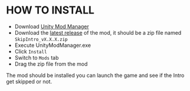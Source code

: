 # HOW TO INSTALL

- Download [Unity Mod Manager](https://www.nexusmods.com/site/mods/21)
- Download the [latest release](https://github.com/mordheimmodcommunity/skip-intro-mod/releases) of the mod, it should be a zip file named `SkipIntro_vX.X.X.zip`
- Execute UnityModManager.exe
- Click `Install`
- Switch to `Mods` tab
- Drag the zip file from the mod

The mod should be installed you can launch the game and see if the Intro get skipped or not.
